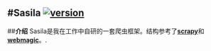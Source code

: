 #Sasila [![version](https://img.shields.io/badge/version-0.0.1-green.svg)](https://pypi.python.org/pypi/Sasila)
---
##**介绍**
Sasila是我在工作中自研的一套爬虫框架。结构参考了[**scrapy**](https://github.com/scrapy/scrapy)和[**webmagic**](https://github.com/code4craft/webmagic)。.
